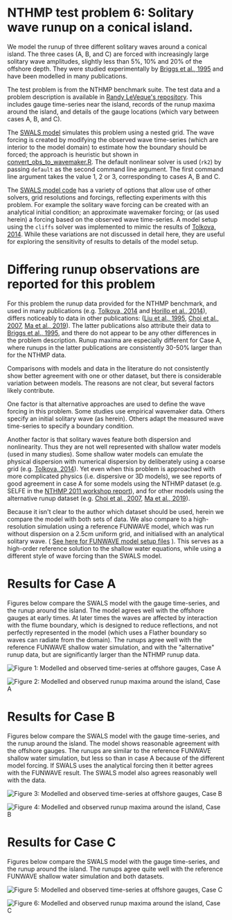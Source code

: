 # NTHMP test problem 6: Solitary wave runup on a conical island.

We model the runup of three different solitary waves around a conical island. The three cases (A, B, and C) are forced with increasingly large solitary wave amplitudes, slightly less than 5%, 10% and 20% of the offshore depth. They were studied experimentally by [Briggs et al., 1995](https://doi.org/10.1007/bf00874384) and have been modelled in many publications.

The test problem is from the NTHMP benchmark suite. The test data and a problem description is available in [Randy LeVeque's repository](https://github.com/rjleveque/nthmp-benchmark-problems/tree/master/BP06-FrankG-Solitary_wave_on_a_conical_island). This includes gauge time-series near the island, records of the runup maxima around the island, and details of the gauge locations (which vary between cases A, B, and C).

The [SWALS model](BP06.f90) simulates this problem using a nested grid. The wave forcing is created by modifying the observed wave time-series (which are interior to the model domain) to estimate how the boundary should be forced; the approach is heuristic but shown in [convert_obs_to_wavemaker.R](convert_obs_to_wavemaker.R). The default nonlinear solver is used (`rk2`) by passing `default` as the second command line argument. The first command line argument takes the value 1, 2 or 3, corresponding to cases A, B and C.

The [SWALS model code](BP06.f90) has a variety of options that allow use of other solvers, grid resolutions and forcings, reflecting experiments with this problem. For example the solitary wave forcing can be created with an analytical initial condition; an approximate wavemaker forcing; or (as used herein) a forcing based on the observed wave time-series. A model setup using the `cliffs` solver was implemented to mimic the results of [Tolkova, 2014](https://doi.org/10.1007/s00024-014-0825-8). While these variations are not discussed in detail here, they are useful for exploring the sensitivity of results to details of the model setup. 

# Differing runup observations are reported for this problem

For this problem the runup data provided for the NTHMP benchmark, and used in many publications (e.g.  [Tolkova, 2014](https://doi.org/10.1007/s00024-014-0825-8) and [Horillo et al., 2014](10.1007/s00024-014-0891-y)), differs noticeably to data in other publications: ([Liu et al., 1995](https://doi.org/10.1017/S0022112095004095), [Choi et al., 2007](https://doi.org/10.1016/j.coastaleng.2007.02.001), [Ma et al., 2019](https://doi.org/10.1080/19942060.2019.1642960)). The latter publications also attribute their data to [Briggs et al., 1995](https://doi.org/10.1007/bf00874384), and there do not appear to be any other differences in the problem description. Runup maxima are especially different for Case A, where runups in the latter publications are consistently 30-50% larger than for the NTHMP data.

Comparisons with models and data in the literature do not consistently show better agreement with one or other dataset, but there is considerable variation between models. The reasons are not clear, but several factors likely contribute.

One factor is that alternative approaches are used to define the wave forcing in this problem. Some studies use empirical wavemaker data. Others specify an initial solitary wave (as herein). Others adapt the measured wave time-series to specify a boundary condition.

Another factor is that solitary waves feature both dispersion and nonlinearity. Thus they are not well represented with shallow water models (used in many studies). Some shallow water models can emulate the physical dispersion with numerical dispersion by deliberately using a coarse grid (e.g. [Tolkova, 2014](https://doi.org/10.1007/s00024-014-0825-8)). Yet even when this problem is approached with more complicated physics (i.e. dispersive or 3D models), we see reports of good agreement in case A for some models using the NTHMP dataset (e.g. SELFE in the [NTHMP 2011 workshop report](https://nws.weather.gov/nthmp/documents/nthmpWorkshopProcMerged.pdf)), and for other models using the alternative runup dataset (e.g. [Choi et al., 2007](https://doi.org/10.1016/j.coastaleng.2007.02.001), [Ma et al., 2019](https://doi.org/10.1080/19942060.2019.1642960)).

Because it isn't clear to the author which dataset should be used, herein we compare the model with both sets of data. We also compare to a high-resolution simulation using a reference FUNWAVE model, which was run without dispersion on a 2.5cm uniform grid, and initialised with an analytical solitary wave. ( [See here for FUNWAVE model setup files](funwave_comparison) ). This serves as a high-order reference solution to the shallow water equations, while using a different style of wave forcing than the SWALS model. 

# Results for Case A

Figures below compare the SWALS model with the gauge time-series, and the runup around the island. The model agrees well with the offshore gauges at early times. At later times the waves are affected by interaction with the flume boundary, which is designed to reduce reflections, and not perfectly represented in the model (which uses a Flather boundary so waves can radiate from the domain). The runups agree well with the reference FUNWAVE shallow water simulation, and with the "alternative" runup data, but are significantly larger than the NTHMP runup data.

![Figure 1: Modelled and observed time-series at offshore gauges, Case A](Gauges_plot_A_default.png)

![Figure 2: Modelled and observed runup maxima around the island, Case A](Runup_plot_A_default.png)

# Results for Case B

Figures below compare the SWALS model with the gauge time-series, and the runup around the island. The model shows reasonable agreement with the offshore gauges. The runups are similar to the reference FUNWAVE shallow water simulation, but less so than in case A because of the different model forcing. If SWALS uses the analytical forcing then it better agrees with the FUNWAVE result. The SWALS model also agrees reasonably well with the data. 

![Figure 3: Modelled and observed time-series at offshore gauges, Case B](Gauges_plot_B_default.png)

![Figure 4: Modelled and observed runup maxima around the island, Case B](Runup_plot_B_default.png)

# Results for Case C

Figures below compare the SWALS model with the gauge time-series, and the runup around the island. The runups agree quite well with the reference FUNWAVE shallow water simulation and both datasets. 

![Figure 5: Modelled and observed time-series at offshore gauges, Case C](Gauges_plot_C_default.png)

![Figure 6: Modelled and observed runup maxima around the island, Case C](Runup_plot_C_default.png)
